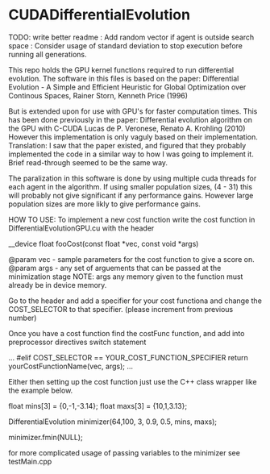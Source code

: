 # CUDADifferentialEvolution

TODO: write better readme
    : Add random vector if agent is outside search space
    : Consider usage of standard deviation to stop execution before running all generations.

This repo holds the GPU kernel functions required to run differential evolution.
The software in this files is based on the paper:
Differential Evolution - A Simple and Efficient Heuristic for Global Optimization over Continous Spaces,
Rainer Storn, Kenneth Price (1996)

But is extended upon for use with GPU's for faster computation times.
This has been done previously in the paper:
Differential evolution algorithm on the GPU with C-CUDA
Lucas de P. Veronese, Renato A. Krohling (2010)
However this implementation is only vaguly based on their implementation.
Translation: I saw that the paper existed, and figured that they probably
implemented the code in a similar way to how I was going to implement it.
Brief read-through seemed to be the same way.

The paralization in this software is done by using multiple cuda threads for each
agent in the algorithm. If using smaller population sizes, (4 - 31) this will probably
not give significant if any performance gains. However large population sizes are more
likly to give performance gains.

HOW TO USE:
To implement a new cost function write the cost function in DifferentialEvolutionGPU.cu with the header

__device float fooCost(const float *vec, const void *args)

@param vec - sample parameters for the cost function to give a score on.
@param args - any set of arguements that can be passed at the minimization stage
NOTE: args any memory given to the function must already be in device memory.

Go to the header and add a specifier for your cost functiona and change the COST_SELECTOR
to that specifier. (please increment from previous number)

Once you have a cost function find the costFunc function, and add into
preprocessor directives switch statement

...
#elif COST_SELECTOR == YOUR_COST_FUNCTION_SPECIFIER
     return yourCostFunctionName(vec, args);
...

Either then setting up the cost function just use the C++ class wrapper
like the example below.

float mins[3] = {0,-1,-3.14};
float maxs[3] = {10,1,3.13};

DifferentialEvolution minimizer(64,100, 3, 0.9, 0.5, mins, maxs);



minimizer.fmin(NULL);

for more complicated usage of passing variables to the minimizer see testMain.cpp

